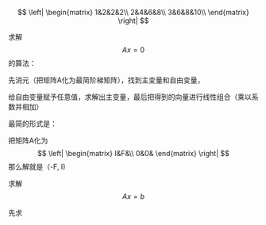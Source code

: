 $$
\left|
    \begin{matrix}
    1&2&2&2\\
    2&4&6&8\\
    3&6&8&10\\
    \end{matrix}
\right|
$$



求解$$Ax=0$$的算法：

先消元（把矩阵A化为最简阶梯矩阵），找到主变量和自由变量，

给自由变量赋予任意值，求解出主变量，最后把得到的向量进行线性组合（乘以系数并相加）



最简的形式是：

把矩阵A化为
$$
\left|   
\begin{matrix}   
    I&F&\\
    0&0&
\end{matrix}
\right|
$$
那么解就是（-F, I)

求解$$Ax=b$$

先求
